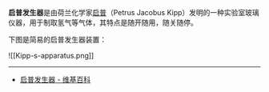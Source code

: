 **启普发生器**是由荷兰化学家[启普](https://en.wikipedia.org/wiki/Petrus_Jacobus_Kipp)（Petrus Jacobus Kipp）发明的一种实验室玻璃仪器，用于制取氢气等气体，其特点是随开随用，随关随停。

下图是简易的启普发生器装置：

![[Kipp-s-apparatus.png]]

---

- [启普发生器 - 维基百科](https://zh.wikipedia.org/wiki/%E5%95%9F%E6%99%AE%E7%99%BC%E7%94%9F%E5%99%A8)
